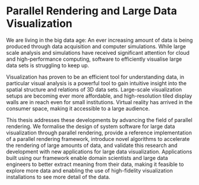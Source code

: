# Parallel Rendering and Large Data Visualization

We are living in the big data age: An ever increasing amount of data is being
produced through data acquisition and computer simulations. While large scale
analysis and simulations have received significant attention for cloud and
high-performance computing, software to efficiently visualise large data sets
is struggling to keep up.

Visualization has proven to be an efficient tool for understanding data, in
particular visual analysis is a powerful tool to gain intuitive insight into
the spatial structure and relations of 3D data sets. Large-scale visualization
setups are becoming ever more affordable, and high-resolution tiled display
walls are in reach even for small institutions. Virtual reality has arrived in
the consumer space, making it accessible to a large audience.

This thesis addresses these developments by advancing the field of parallel
rendering. We formalise the design of system software for large data
visualization through parallel rendering, provide a reference implementation of
a parallel rendering framework, introduce novel algorithms to accelerate the
rendering of large amounts of data, and validate this research and development
with new applications for large data visualization. Applications built using
our framework enable domain scientists and large data engineers to better
extract meaning from their data, making it feasible to explore more data and
enabling the use of high-fidelity visualization installations to see more
detail of the data.

